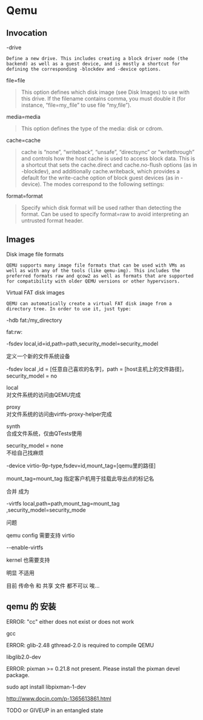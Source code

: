 # Qemu

## Invocation

-drive 

```
Define a new drive. This includes creating a block driver node (the backend) as well as a guest device, and is mostly a shortcut for defining the corresponding -blockdev and -device options.
```

file=file

> This option defines which disk image (see Disk Images) to use with this drive. If the filename contains comma, you must double it (for instance, “file=my,,file” to use file “my,file”).

media=media  

> This option defines the type of the media: disk or cdrom.

cache=cache

> cache is “none”, “writeback”, “unsafe”, “directsync” or “writethrough” and controls how the host cache is used to access block data. This is a shortcut that sets the cache.direct and cache.no-flush options (as in -blockdev), and additionally cache.writeback, which provides a default for the write-cache option of block guest devices (as in -device). The modes correspond to the following settings:

format=format

> Specify which disk format will be used rather than detecting the format. Can be used to specify format=raw to avoid interpreting an untrusted format header.

## Images

Disk image file formats

```
QEMU supports many image file formats that can be used with VMs as well as with any of the tools (like qemu-img). This includes the preferred formats raw and qcow2 as well as formats that are supported for compatibility with older QEMU versions or other hypervisors.
```

Virtual FAT disk images

```
QEMU can automatically create a virtual FAT disk image from a directory tree. In order to use it, just type:
```

-hdb fat:/my_directory

fat:rw:




-fsdev local,id=id,path=path,security_model=security_model 

定义一个新的文件系统设备

-fsdev local ,id = [任意自己喜欢的名字]，path = [host主机上的文件路径]，security_model = no

local  
对文件系统的访问由QEMU完成

proxy  
对文件系统的访问由virtfs-proxy-helper完成

synth  
合成文件系统，仅由QTests使用

security_model = none  
不给自己找麻烦

-device virtio-9p-type,fsdev=id,mount_tag=[qemu里的路径]

mount_tag=mount_tag
指定客户机用于挂载此导出点的标记名


合并 成为

-virtfs local,path=path,mount_tag=mount_tag ,security_model=security_mode


问题 

qemu config 需要支持 virtio

--enable-virtfs 

kernel 也需要支持 

明显 不适用


目前 传命令 和  共享 文件 都不可以 唉...



## qemu 的 安装

ERROR: "cc" either does not exist or does not work

gcc 

ERROR: glib-2.48 gthread-2.0 is required to compile QEMU

libglib2.0-dev

ERROR: pixman >= 0.21.8 not present.
       Please install the pixman devel package.

sudo apt install libpixman-1-dev

http://www.docin.com/p-1365613861.html


TODO or GIVEUP in an entangled state